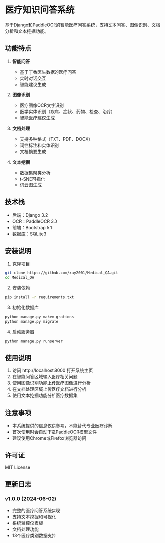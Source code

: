 # 医疗知识问答系统

基于Django和PaddleOCR的智能医疗问答系统，支持文本问答、图像识别、文档分析和文本挖掘功能。

## 功能特点

1. **智能问答**
   - 基于丁香医生数据的医疗问答
   - 实时对话交互
   - 智能建议生成

2. **图像识别**
   - 医疗图像OCR文字识别
   - 医学实体识别（疾病、症状、药物、检查、治疗）
   - 智能医疗建议生成

3. **文档处理**
   - 支持多种格式（TXT、PDF、DOCX）
   - 词性标注和实体识别
   - 文档摘要生成

4. **文本挖掘**
   - 数据集聚类分析
   - t-SNE可视化
   - 词云图生成

## 技术栈

- 后端：Django 3.2
- OCR：PaddleOCR 3.0
- 前端：Bootstrap 5.1
- 数据库：SQLite3

## 安装说明

1. 克隆项目
```bash
git clone https://github.com/xay2001/Medical_QA.git
cd Medical_QA
```

2. 安装依赖
```bash
pip install -r requirements.txt
```

3. 初始化数据库
```bash
python manage.py makemigrations
python manage.py migrate
```

4. 启动服务器
```bash
python manage.py runserver
```

## 使用说明

1. 访问 http://localhost:8000 打开系统主页
2. 在智能问答区域输入医疗相关问题
3. 使用图像识别功能上传医疗图像进行分析
4. 在文档处理区域上传医疗文档进行分析
5. 使用文本挖掘功能分析医疗数据集

## 注意事项

- 本系统提供的信息仅供参考，不能替代专业医疗诊断
- 首次使用时会自动下载PaddleOCR模型文件
- 建议使用Chrome或Firefox浏览器访问

## 许可证

MIT License

## 更新日志

### v1.0.0 (2024-06-02)
- 完整的医疗问答系统实现
- 支持文本挖掘和可视化
- 系统监控仪表板
- 文档处理功能
- 13个医疗类别数据支持 